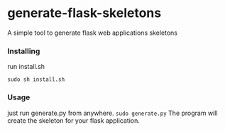 generate-flask-skeletons
========================

A simple tool to generate flask web applications skeletons


### Installing

run install.sh

`sudo sh install.sh`


### Usage

just run generate.py from anywhere.
`sudo generate.py`
The program will create the skeleton for your flask application.

